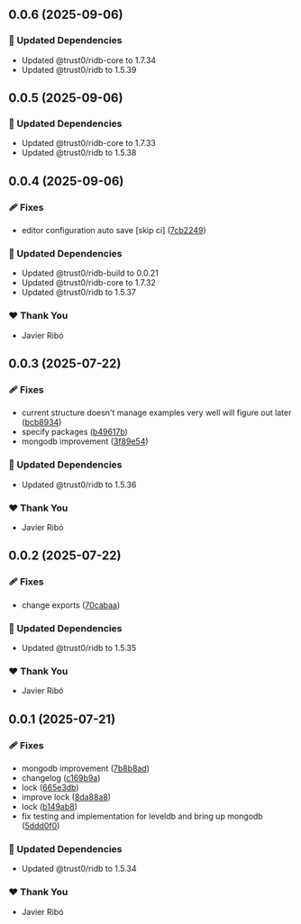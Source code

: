 ## 0.0.6 (2025-09-06)

### 🧱 Updated Dependencies

- Updated @trust0/ridb-core to 1.7.34
- Updated @trust0/ridb to 1.5.39

## 0.0.5 (2025-09-06)

### 🧱 Updated Dependencies

- Updated @trust0/ridb-core to 1.7.33
- Updated @trust0/ridb to 1.5.38

## 0.0.4 (2025-09-06)

### 🩹 Fixes

- editor configuration auto save [skip ci] ([7cb2249](https://github.com/trust0-project/RIDB/commit/7cb2249))

### 🧱 Updated Dependencies

- Updated @trust0/ridb-build to 0.0.21
- Updated @trust0/ridb-core to 1.7.32
- Updated @trust0/ridb to 1.5.37

### ❤️ Thank You

- Javier Ribó

## 0.0.3 (2025-07-22)

### 🩹 Fixes

- current structure doesn't manage examples very well will figure out later ([bcb8934](https://github.com/trust0-project/RIDB/commit/bcb8934))
- specify packages ([b49617b](https://github.com/trust0-project/RIDB/commit/b49617b))
- mongodb improvement ([3f89e54](https://github.com/trust0-project/RIDB/commit/3f89e54))

### 🧱 Updated Dependencies

- Updated @trust0/ridb to 1.5.36

### ❤️ Thank You

- Javier Ribó

## 0.0.2 (2025-07-22)

### 🩹 Fixes

- change exports ([70cabaa](https://github.com/trust0-project/RIDB/commit/70cabaa))

### 🧱 Updated Dependencies

- Updated @trust0/ridb to 1.5.35

### ❤️ Thank You

- Javier Ribó

## 0.0.1 (2025-07-21)

### 🩹 Fixes

- mongodb improvement ([7b8b8ad](https://github.com/trust0-project/RIDB/commit/7b8b8ad))
- changelog ([c169b9a](https://github.com/trust0-project/RIDB/commit/c169b9a))
- lock ([665e3db](https://github.com/trust0-project/RIDB/commit/665e3db))
- improve lock ([8da88a8](https://github.com/trust0-project/RIDB/commit/8da88a8))
- lock ([b149ab8](https://github.com/trust0-project/RIDB/commit/b149ab8))
- fix testing and implementation for leveldb and bring up mongodb ([5ddd0f0](https://github.com/trust0-project/RIDB/commit/5ddd0f0))

### 🧱 Updated Dependencies

- Updated @trust0/ridb to 1.5.34

### ❤️ Thank You

- Javier Ribó